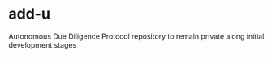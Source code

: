 # add-u
Autonomous Due Diligence Protocol repository to remain private along initial development stages
